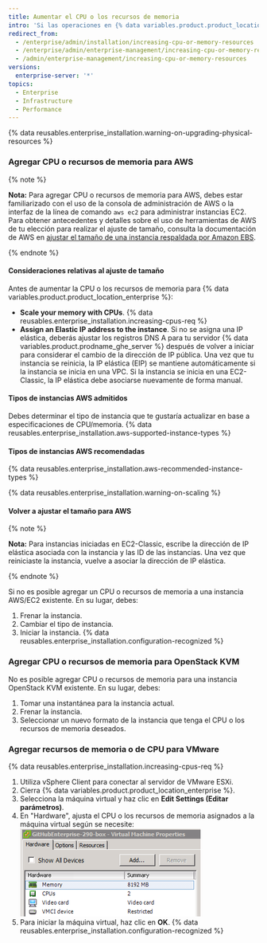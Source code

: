 ```yaml
---
title: Aumentar el CPU o los recursos de memoria
intro: 'Si las operaciones en {% data variables.product.product_location_enterprise %} son lentas, es posible que necesites agregar CPU o recursos de memoria.'
redirect_from:
  - /enterprise/admin/installation/increasing-cpu-or-memory-resources
  - /enterprise/admin/enterprise-management/increasing-cpu-or-memory-resources
  - /admin/enterprise-management/increasing-cpu-or-memory-resources
versions:
  enterprise-server: '*'
topics:
  - Enterprise
  - Infrastructure
  - Performance
---
```

{% data reusables.enterprise_installation.warning-on-upgrading-physical-resources %}

### Agregar CPU o recursos de memoria para AWS

{% note %}

**Nota:** Para agregar CPU o recursos de memoria para AWS, debes estar familiarizado con el uso de la consola de administración de AWS o la interfaz de la línea de comando `aws ec2` para administrar instancias EC2. Para obtener antecedentes y detalles sobre el uso de herramientas de AWS de tu elección para realizar el ajuste de tamaño, consulta la documentación de AWS en [ajustar el tamaño de una instancia respaldada por Amazon EBS](https://docs.aws.amazon.com/AWSEC2/latest/UserGuide/ec2-instance-resize.html).

{% endnote %}

#### Consideraciones relativas al ajuste de tamaño

Antes de aumentar la CPU o los recursos de memoria para {% data variables.product.product_location_enterprise %}:

- **Scale your memory with CPUs**. {% data reusables.enterprise_installation.increasing-cpus-req %}
- **Assign an Elastic IP address to the instance**. Si no se asigna una IP elástica, deberás ajustar los registros DNS A para tu servidor {% data variables.product.prodname_ghe_server %} después de volver a iniciar para considerar el cambio de la dirección de IP pública. Una vez que tu instancia se reinicia, la IP elástica (EIP) se mantiene automáticamente si la instancia se inicia en una VPC. Si la instancia se inicia en una EC2-Classic, la IP elástica debe asociarse nuevamente de forma manual.

#### Tipos de instancias AWS admitidos

Debes determinar el tipo de instancia que te gustaría actualizar en base a especificaciones de CPU/memoria.
{% data reusables.enterprise_installation.aws-supported-instance-types %}

#### Tipos de instancias AWS recomendadas

{% data reusables.enterprise_installation.aws-recommended-instance-types %}

{% data reusables.enterprise_installation.warning-on-scaling %}

#### Volver a ajustar el tamaño para AWS

{% note %}

**Nota:** Para instancias iniciadas en EC2-Classic, escribe la dirección de IP elástica asociada con la instancia y las ID de las instancias. Una vez que reiniciaste la instancia, vuelve a asociar la dirección de IP elástica.

{% endnote %}

Si no es posible agregar un CPU o recursos de memoria a una instancia AWS/EC2 existente. En su lugar, debes:

1. Frenar la instancia.
2. Cambiar el tipo de instancia.
3. Iniciar la instancia.
{% data reusables.enterprise_installation.configuration-recognized %}

### Agregar CPU o recursos de memoria para OpenStack KVM

No es posible agregar CPU o recursos de memoria para una instancia OpenStack KVM existente. En su lugar, debes:

1. Tomar una instantánea para la instancia actual.
2. Frenar la instancia.
3. Seleccionar un nuevo formato de la instancia que tenga el CPU o los recursos de memoria deseados.

### Agregar recursos de memoria o de CPU para VMware

{% data reusables.enterprise_installation.increasing-cpus-req %}

1. Utiliza vSphere Client para conectar al servidor de VMware ESXi.
2. Cierra {% data variables.product.product_location_enterprise %}.
3. Selecciona la máquina virtual y haz clic en **Edit Settings (Editar parámetros)**.
4. En "Hardware", ajusta el CPU o los recursos de memoria asignados a la máquina virtual según se necesite: ![Recursos de configuración de WMware](/assets/images/enterprise/vmware/vsphere-hardware-tab.png)
5. Para iniciar la máquina virtual, haz clic en **OK**.
{% data reusables.enterprise_installation.configuration-recognized %}
